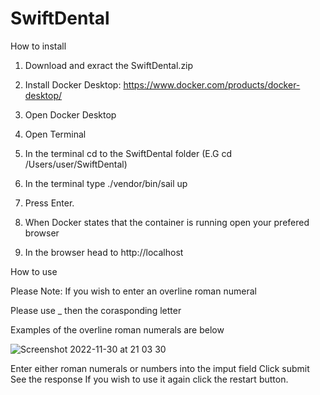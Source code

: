 # SwiftDental

How to install 

1. Download and exract the SwiftDental.zip

2. Install Docker Desktop: https://www.docker.com/products/docker-desktop/

3. Open Docker Desktop 

4. Open Terminal

5. In the terminal cd to the SwiftDental folder (E.G cd /Users/user/SwiftDental)

6. In the terminal type ./vendor/bin/sail up 

7. Press Enter.

8. When Docker states that the container is running open your prefered browser

9. In the browser head to http://localhost



How to use 

Please Note: If you wish to enter an overline roman numeral

Please use _ then the corasponding letter

Examples of the overline roman numerals are below




![Screenshot 2022-11-30 at 21 03 30](https://user-images.githubusercontent.com/44707086/204907533-48b50021-3fba-4ff2-8b55-1a1cad5d92fa.jpg)


Enter either roman numerals or numbers into the imput field 
Click submit 
See the response 
If you wish to use it again click the restart button.


